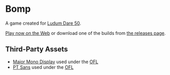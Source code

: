 # Bomp

A game created for [Ludum Dare 50](https://ldjam.com/events/ludum-dare/50).

[Play now on the Web](https://doctor-g.github.io/LD50/) or download one of the
builds from [the releases page](https://github.com/doctor-g/LD50/releases).

## Third-Party Assets

- [Major Mono Display](https://fonts.google.com/specimen/Major+Mono+Display) used under the [OFL](legal/MajorMono-OFL.txt)
- [PT Sans](https://fonts.google.com/specimen/PT+Sans) used under the [OFL](legal/PTSans-OFL.txt)
